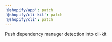 ```yaml
---
'@shopify/app': patch
'@shopify/cli-kit': patch
'@shopify/cli': patch
---
```


Push dependency manager detection into cli-kit
